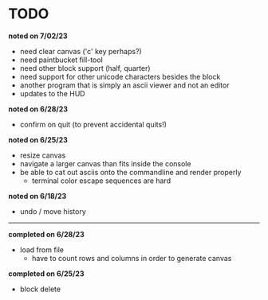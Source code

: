 # TODO

**noted on 7/02/23**

- need clear canvas ('c' key perhaps?)
- need paintbucket fill-tool
- need other block support (half, quarter)
- need support for other unicode characters besides the block
- another program that is simply an ascii viewer and not an editor
- updates to the HUD

**noted on 6/28/23**

- confirm on quit (to prevent accidental quits!)

**noted on 6/25/23**

- resize canvas 
- navigate a larger canvas than fits inside the console
- be able to cat out asciis onto the commandline and render properly
    - terminal color escape sequences are hard

**noted on 6/18/23**

- undo / move history

-----

**completed on 6/28/23**

- load from file
    - have to count rows and columns in order to generate canvas

**completed on 6/25/23**

- block delete

